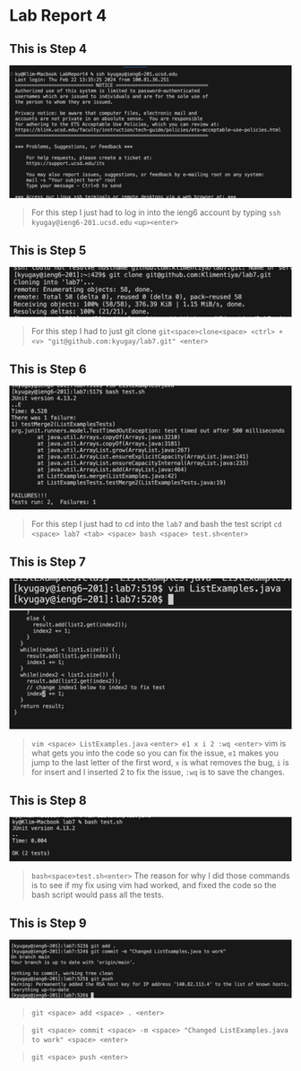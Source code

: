 # Lab Report 4 

## This is Step 4 

![Image](Lab4LogIn.png)

>For this step I just had to log in into the ieng6 account by typing `ssh kyugay@ieng6-201.ucsd.edu`
> `<up><enter>`

## This is Step 5 

![Image](Lab4ForkNew.png) 

>For this step I had to just git clone
>`git<space>clone<space> <ctrl> + <v> "git@github.com:kyugay/lab7.git" <enter>`

## This is Step 6 

![Image](Lab7_Remake_Bash.png)

>For this step I just had to cd into the `lab7` and bash the test script
> `cd <space> lab7 <tab> <space> bash <space> test.sh<enter>`

## This is Step 7 

![Image](Lab7_Remake_Vim.png)
![Image](Lab4Fix.png)

> `vim <space> ListExamples.java` `<enter> e1 x i 2 :wq <enter>`
> vim is what gets you into the code so you can fix the issue, `e1` makes you jump to the last letter of the first word, `x` is what removes the bug, `i` is for insert and I inserted 2 to fix the issue, `:wq` is to save the changes. 

## This is Step 8 

![Image](Lab4TestSuccess.png)

> `bash<space>test.sh<enter>`  The reason for why I did those commands is to see if my fix using vim had worked, and fixed the code so the bash script would pass all the tests. 

## This is Step 9 
![Image](Lab7_Remake_Git.png)

> `git <space> add <space> . <enter>`

> `git <space> commit <space> -m <space> "Changed ListExamples.java to work" <space> <enter>`

> `git <space> push <enter>`







